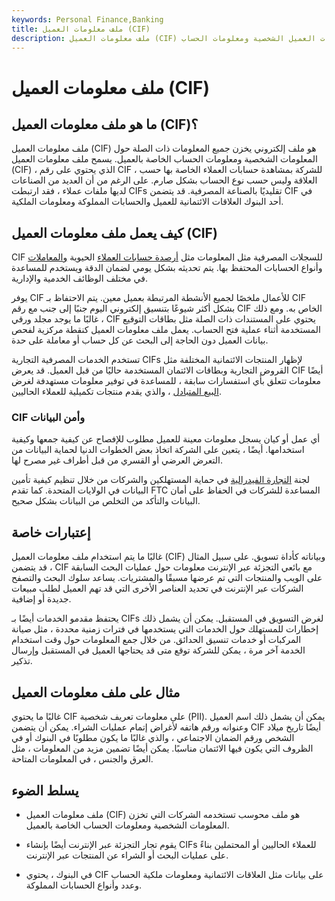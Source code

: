```yaml
---
keywords: Personal Finance,Banking
title: ملف معلومات العميل (CIF)
description: ملف معلومات العميل (CIF) هو ملف محوسب يخزن جميع المعلومات ذات الصلة التي تستخدمها البنوك حول معلومات العميل الشخصية ومعلومات الحساب.
---
```


# ملف معلومات العميل (CIF)
## ما هو ملف معلومات العميل (CIF)؟

ملف معلومات العميل (CIF) هو ملف إلكتروني يخزن جميع المعلومات ذات الصلة حول المعلومات الشخصية ومعلومات الحساب الخاصة بالعميل. يسمح ملف معلومات العميل (CIF) ، الذي يحتوي على رقم CIF ، للشركة بمشاهدة حسابات العملاء الخاصة بها حسب العلاقة وليس حسب نوع الحساب بشكل صارم. على الرغم من أن العديد من الصناعات لديها ملفات عملاء ، فقد ارتبطت CIFs تقليديًا بالصناعة المصرفية. قد يتضمن CIF في أحد البنوك العلاقات الائتمانية للعميل والحسابات المملوكة ومعلومات الملكية.

## كيف يعمل ملف معلومات العميل (CIF)

CIF للسجلات المصرفية مثل المعلومات مثل [أرصدة حسابات العملاء](/accountbalance) الحيوية [والمعاملات](/transaction) وأنواع الحسابات المحتفظ بها. يتم تحديثه بشكل يومي لضمان الدقة ويستخدم للمساعدة في مختلف الوظائف الخدمية والإدارية.

يوفر CIF للأعمال ملخصًا لجميع الأنشطة المرتبطة بعميل معين. يتم الاحتفاظ بـ CIF بشكل أكثر شيوعًا بتنسيق إلكتروني اليوم جنبًا إلى جنب مع رقم CIF الخاص به. ومع ذلك ، غالبًا ما يوجد مجلد ورقي CIF يحتوي على المستندات ذات الصلة مثل بطاقات التوقيع المستخدمة أثناء عملية فتح الحساب. يعمل ملف معلومات العميل كنقطة مركزية لفحص بيانات العميل دون الحاجة إلى البحث عن كل حساب أو معاملة على حدة.

تستخدم الخدمات المصرفية التجارية CIFs لإظهار المنتجات الائتمانية المختلفة مثل القروض التجارية وبطاقات الائتمان المستخدمة حاليًا من قبل العميل. قد يعرض CIF أيضًا معلومات تتعلق بأي استفسارات سابقة ، للمساعدة في توفير معلومات مستهدفة لغرض [البيع المتبادل](/cross-sell) ، والذي يقدم منتجات تكميلية للعملاء الحاليين.

### CIF وأمن البيانات

أي عمل أو كيان يسجل معلومات معينة للعميل مطلوب للإفصاح عن كيفية جمعها وكيفية استخدامها. أيضًا ، يتعين على الشركة اتخاذ بعض الخطوات الدنيا لحماية البيانات من التعرض العرضي أو القسري من قبل أطراف غير مصرح لها.

لجنة [التجارة الفيدرالية](/ftc) في حماية المستهلكين والشركات من خلال تنظيم كيفية تأمين البيانات في الولايات المتحدة. كما تقدم FTC المساعدة للشركات في الحفاظ على أمان البيانات والتأكد من التخلص من البيانات بشكل صحيح.

## إعتبارات خاصة

غالبًا ما يتم استخدام ملف معلومات العميل (CIF) وبياناته كأداة تسويق. على سبيل المثال ، قد يتضمن CIF مع بائعي التجزئة عبر الإنترنت معلومات حول عمليات البحث السابقة على الويب والمنتجات التي تم عرضها مسبقًا والمشتريات. يساعد سلوك البحث والتصفح الشركات عبر الإنترنت في تحديد العناصر الأخرى التي قد تهم العميل لطلب مبيعات جديدة أو إضافية.

يحتفظ مقدمو الخدمات أيضًا بـ CIFs لغرض التسويق في المستقبل. يمكن أن يشمل ذلك إخطارات للمستهلك حول الخدمات التي يستخدمها في فترات زمنية محددة ، مثل صيانة المركبات أو خدمات تنسيق الحدائق. من خلال جمع المعلومات حول وقت استخدام الخدمة آخر مرة ، يمكن للشركة توقع متى قد يحتاجها العميل في المستقبل وإرسال تذكير.

## مثال على ملف معلومات العميل

غالبًا ما يحتوي CIF على معلومات تعريف شخصية (PII). يمكن أن يشمل ذلك اسم العميل وعنوانه ورقم هاتفه لأغراض إتمام عمليات الشراء. يمكن أن يتضمن CIF أيضًا تاريخ ميلاد الشخص ورقم الضمان الاجتماعي ، والذي غالبًا ما يكون مطلوبًا في البنوك أو في الظروف التي يكون فيها الائتمان مناسبًا. يمكن أيضًا تضمين مزيد من المعلومات ، مثل العرق والجنس ، في المعلومات المتاحة.

## يسلط الضوء

- ملف معلومات العميل (CIF) هو ملف محوسب تستخدمه الشركات التي تخزن المعلومات الشخصية ومعلومات الحساب الخاصة بالعميل.

- يقوم تجار التجزئة عبر الإنترنت أيضًا بإنشاء CIFs للعملاء الحاليين أو المحتملين بناءً على عمليات البحث أو الشراء عن المنتجات عبر الإنترنت.

- في البنوك ، يحتوي CIF على بيانات مثل العلاقات الائتمانية ومعلومات ملكية الحساب وعدد وأنواع الحسابات المملوكة.

